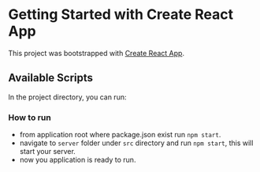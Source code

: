 # Getting Started with Create React App

This project was bootstrapped with [Create React App](https://github.com/facebook/create-react-app).

## Available Scripts

In the project directory, you can run:

### How to run
- from application root where package.json exist run `npm start`.
- navigate to `server` folder under `src` directory and run `npm start`, this will start your server.
- now you application is ready to run.